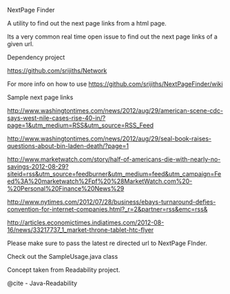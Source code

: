 NextPage Finder

A utility to find out the next page links from a html page.

Its a very common real time open issue to find out the next page links of a given url. 

Dependency project

https://github.com/srijiths/Network

For more info on how to use
https://github.com/srijiths/NextPageFinder/wiki

Sample next page links

http://www.washingtontimes.com/news/2012/aug/29/american-scene-cdc-says-west-nile-cases-rise-40-in/?page=1&utm_medium=RSS&utm_source=RSS_Feed

http://www.washingtontimes.com/news/2012/aug/29/seal-book-raises-questions-about-bin-laden-death/?page=1

http://www.marketwatch.com/story/half-of-americans-die-with-nearly-no-savings-2012-08-29?siteid=rss&utm_source=feedburner&utm_medium=feed&utm_campaign=Feed%3A%20marketwatch%2Fpf%20%28MarketWatch.com%20-%20Personal%20Finance%20News%29

http://www.nytimes.com/2012/07/28/business/ebays-turnaround-defies-convention-for-internet-companies.html?_r=2&partner=rss&emc=rss&

http://articles.economictimes.indiatimes.com/2012-08-16/news/33217737_1_market-throne-tablet-htc-flyer

Please make sure to pass the latest re directed url to NextPage FInder.

Check out the SampleUsage.java class 

Concept taken from Readability project.

@cite - Java-Readability
